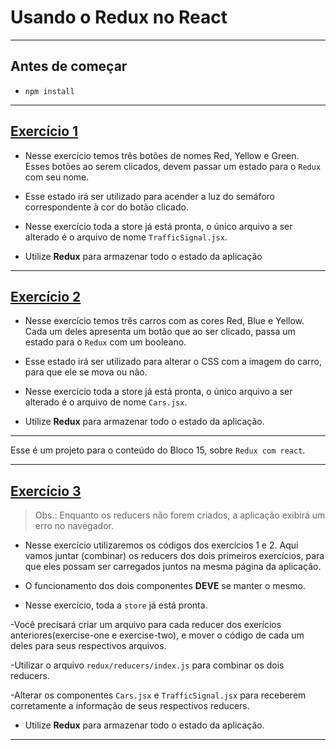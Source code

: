 # Usando o Redux no React

---

## Antes de começar

- `npm install`

---

## [Exercício 1](./exercise_1/)

- Nesse exercício temos três botões de nomes Red, Yellow e Green. Esses botões ao serem clicados, devem passar um estado para o `Redux` com seu nome.

- Esse estado irá ser utilizado para acender a luz do semáforo correspondente à cor do botão clicado.

- Nesse exercício toda a store já está pronta, o único arquivo a ser alterado é o arquivo de nome `TrafficSignal.jsx`.

- Utilize **Redux** para armazenar todo o estado da aplicação

---

## [Exercício 2](./exercise_2/)

- Nesse exercício temos três carros com as cores Red, Blue e Yellow. Cada um deles apresenta um botão que ao ser clicado, passa um estado para o `Redux` com um booleano.

- Esse estado irá ser utilizado para alterar o CSS com a imagem do carro, para que ele se mova ou não.

- Nesse exercício toda a store já está pronta, o único arquivo a ser alterado é o arquivo de nome `Cars.jsx`.

- Utilize **Redux** para armazenar todo o estado da aplicação.

---

Esse é um projeto para o conteúdo do Bloco 15, sobre `Redux com react`.

---

## [Exercício 3](./exercise_3/)

> Obs.: Enquanto os reducers não forem criados, a aplicação exibirá um erro no navegador.

- Nesse exercício utilizaremos os códigos dos exercícios 1 e 2. Aqui vamos juntar (combinar) os reducers dos dois primeiros exercícios, para que eles possam ser carregados juntos na mesma página da aplicação.

- O funcionamento dos dois componentes **DEVE** se manter o mesmo.

- Nesse exercício, toda a `store` já está pronta.

-Você precisará criar um arquivo para cada reducer dos exerícios anteriores(exercise-one e exercise-two), e mover o código de cada um deles para seus respectivos arquivos.

-Utilizar o arquivo `redux/reducers/index.js` para combinar os dois reducers.

-Alterar os componentes `Cars.jsx` e `TrafficSignal.jsx` para receberem corretamente a informação de seus respectivos reducers.

- Utilize **Redux** para armazenar todo o estado da aplicação.

---
